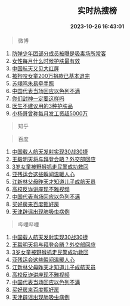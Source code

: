 <div align="center"><h2>实时热搜榜</h2><h4>2023-10-26 16:43:01</h4></div>

> 微博  

1. [防弹少年团部分成员被曝是吸毒场所常客](https://s.weibo.com/weibo?q=%23%E9%98%B2%E5%BC%B9%E5%B0%91%E5%B9%B4%E5%9B%A2%E9%83%A8%E5%88%86%E6%88%90%E5%91%98%E8%A2%AB%E6%9B%9D%E6%98%AF%E5%90%B8%E6%AF%92%E5%9C%BA%E6%89%80%E5%B8%B8%E5%AE%A2%23&t=31&band_rank=1&Refer=top)<br />
2. [女性每月什么时候护肤最有效](https://s.weibo.com/weibo?q=%23%E5%A5%B3%E6%80%A7%E6%AF%8F%E6%9C%88%E4%BB%80%E4%B9%88%E6%97%B6%E5%80%99%E6%8A%A4%E8%82%A4%E6%9C%80%E6%9C%89%E6%95%88%23&t=31&band_rank=2&Refer=top)<br />
3. [中国航天又见大红屏](https://s.weibo.com/weibo?q=%23%E4%B8%AD%E5%9B%BD%E8%88%AA%E5%A4%A9%E5%8F%88%E8%A7%81%E5%A4%A7%E7%BA%A2%E5%B1%8F%23&t=31&band_rank=3&Refer=top)<br />
4. [被狗咬女童200万捐款已基本退完](https://s.weibo.com/weibo?q=%23%E8%A2%AB%E7%8B%97%E5%92%AC%E5%A5%B3%E7%AB%A5200%E4%B8%87%E6%8D%90%E6%AC%BE%E5%B7%B2%E5%9F%BA%E6%9C%AC%E9%80%80%E5%AE%8C%23&t=31&band_rank=4&Refer=top)<br />
5. [苏翊鸣朱易牵手照](https://s.weibo.com/weibo?q=%23%E8%8B%8F%E7%BF%8A%E9%B8%A3%E6%9C%B1%E6%98%93%E7%89%B5%E6%89%8B%E7%85%A7%23&t=31&band_rank=5&Refer=top)<br />
6. [中国代表当场回应以色列不满](https://s.weibo.com/weibo?q=%23%E4%B8%AD%E5%9B%BD%E4%BB%A3%E8%A1%A8%E5%BD%93%E5%9C%BA%E5%9B%9E%E5%BA%94%E4%BB%A5%E8%89%B2%E5%88%97%E4%B8%8D%E6%BB%A1%23&t=31&band_rank=6&Refer=top)<br />
7. [你们封神一定要这样吗](https://s.weibo.com/weibo?q=%E4%BD%A0%E4%BB%AC%E5%B0%81%E7%A5%9E%E4%B8%80%E5%AE%9A%E8%A6%81%E8%BF%99%E6%A0%B7%E5%90%97&t=31&band_rank=7&Refer=top)<br />
8. [医生不建议用的3种护肤品](https://s.weibo.com/weibo?q=%23%E5%8C%BB%E7%94%9F%E4%B8%8D%E5%BB%BA%E8%AE%AE%E7%94%A8%E7%9A%843%E7%A7%8D%E6%8A%A4%E8%82%A4%E5%93%81%23&t=31&band_rank=8&Refer=top)<br />
9. [小杨哥曾称每月发工资超5000万](https://s.weibo.com/weibo?q=%23%E5%B0%8F%E6%9D%A8%E5%93%A5%E6%9B%BE%E7%A7%B0%E6%AF%8F%E6%9C%88%E5%8F%91%E5%B7%A5%E8%B5%84%E8%B6%855000%E4%B8%87%23&t=31&band_rank=9&Refer=top)<br />

> 知乎  


> 百度  

1. [中国载人航天发射实现30战30捷](https://www.baidu.com/s?wd=%E4%B8%AD%E5%9B%BD%E8%BD%BD%E4%BA%BA%E8%88%AA%E5%A4%A9%E5%8F%91%E5%B0%84%E5%AE%9E%E7%8E%B030%E6%88%9830%E6%8D%B7&sa=fyb_news&rsv_dl=fyb_news)<br />
2. [王毅明天将与拜登会晤？外交部回应](https://www.baidu.com/s?wd=%E7%8E%8B%E6%AF%85%E6%98%8E%E5%A4%A9%E5%B0%86%E4%B8%8E%E6%8B%9C%E7%99%BB%E4%BC%9A%E6%99%A4%EF%BC%9F%E5%A4%96%E4%BA%A4%E9%83%A8%E5%9B%9E%E5%BA%94&sa=fyb_news&rsv_dl=fyb_news)<br />
3. [3岁女童被野猴抓走民警成功救回](https://www.baidu.com/s?wd=3%E5%B2%81%E5%A5%B3%E7%AB%A5%E8%A2%AB%E9%87%8E%E7%8C%B4%E6%8A%93%E8%B5%B0%E6%B0%91%E8%AD%A6%E6%88%90%E5%8A%9F%E6%95%91%E5%9B%9E&sa=fyb_news&rsv_dl=fyb_news)<br />
4. [亚残运会这些瞬间温暖人心](https://www.baidu.com/s?wd=%E4%BA%9A%E6%AE%8B%E8%BF%90%E4%BC%9A%E8%BF%99%E4%BA%9B%E7%9E%AC%E9%97%B4%E6%B8%A9%E6%9A%96%E4%BA%BA%E5%BF%83&sa=fyb_news&rsv_dl=fyb_news)<br />
5. [江新林父母昨天才知道儿子成航天员](https://www.baidu.com/s?wd=%E6%B1%9F%E6%96%B0%E6%9E%97%E7%88%B6%E6%AF%8D%E6%98%A8%E5%A4%A9%E6%89%8D%E7%9F%A5%E9%81%93%E5%84%BF%E5%AD%90%E6%88%90%E8%88%AA%E5%A4%A9%E5%91%98&sa=fyb_news&rsv_dl=fyb_news)<br />
6. [高校反诈讲座现不雅视频](https://www.baidu.com/s?wd=%E9%AB%98%E6%A0%A1%E5%8F%8D%E8%AF%88%E8%AE%B2%E5%BA%A7%E7%8E%B0%E4%B8%8D%E9%9B%85%E8%A7%86%E9%A2%91&sa=fyb_news&rsv_dl=fyb_news)<br />
7. [中国代表当场回应以色列不满](https://www.baidu.com/s?wd=%E4%B8%AD%E5%9B%BD%E4%BB%A3%E8%A1%A8%E5%BD%93%E5%9C%BA%E5%9B%9E%E5%BA%94%E4%BB%A5%E8%89%B2%E5%88%97%E4%B8%8D%E6%BB%A1&sa=fyb_news&rsv_dl=fyb_news)<br />
8. [买好房来百度甄好房](https://www.baidu.com/s?wd=%E7%99%BE%E5%BA%A6%E7%94%84%E5%A5%BD%E6%88%BF&sa=fyb_news&rsv_dl=fyb_news)<br />
9. [天津辟谣出现肺吸虫病例](https://www.baidu.com/s?wd=%E5%A4%A9%E6%B4%A5%E8%BE%9F%E8%B0%A3%E5%87%BA%E7%8E%B0%E8%82%BA%E5%90%B8%E8%99%AB%E7%97%85%E4%BE%8B&sa=fyb_news&rsv_dl=fyb_news)<br />

> 哔哩哔哩  

1. [中国载人航天发射实现30战30捷](https://www.baidu.com/s?wd=%E4%B8%AD%E5%9B%BD%E8%BD%BD%E4%BA%BA%E8%88%AA%E5%A4%A9%E5%8F%91%E5%B0%84%E5%AE%9E%E7%8E%B030%E6%88%9830%E6%8D%B7&sa=fyb_news&rsv_dl=fyb_news)<br />
2. [王毅明天将与拜登会晤？外交部回应](https://www.baidu.com/s?wd=%E7%8E%8B%E6%AF%85%E6%98%8E%E5%A4%A9%E5%B0%86%E4%B8%8E%E6%8B%9C%E7%99%BB%E4%BC%9A%E6%99%A4%EF%BC%9F%E5%A4%96%E4%BA%A4%E9%83%A8%E5%9B%9E%E5%BA%94&sa=fyb_news&rsv_dl=fyb_news)<br />
3. [3岁女童被野猴抓走民警成功救回](https://www.baidu.com/s?wd=3%E5%B2%81%E5%A5%B3%E7%AB%A5%E8%A2%AB%E9%87%8E%E7%8C%B4%E6%8A%93%E8%B5%B0%E6%B0%91%E8%AD%A6%E6%88%90%E5%8A%9F%E6%95%91%E5%9B%9E&sa=fyb_news&rsv_dl=fyb_news)<br />
4. [亚残运会这些瞬间温暖人心](https://www.baidu.com/s?wd=%E4%BA%9A%E6%AE%8B%E8%BF%90%E4%BC%9A%E8%BF%99%E4%BA%9B%E7%9E%AC%E9%97%B4%E6%B8%A9%E6%9A%96%E4%BA%BA%E5%BF%83&sa=fyb_news&rsv_dl=fyb_news)<br />
5. [江新林父母昨天才知道儿子成航天员](https://www.baidu.com/s?wd=%E6%B1%9F%E6%96%B0%E6%9E%97%E7%88%B6%E6%AF%8D%E6%98%A8%E5%A4%A9%E6%89%8D%E7%9F%A5%E9%81%93%E5%84%BF%E5%AD%90%E6%88%90%E8%88%AA%E5%A4%A9%E5%91%98&sa=fyb_news&rsv_dl=fyb_news)<br />
6. [高校反诈讲座现不雅视频](https://www.baidu.com/s?wd=%E9%AB%98%E6%A0%A1%E5%8F%8D%E8%AF%88%E8%AE%B2%E5%BA%A7%E7%8E%B0%E4%B8%8D%E9%9B%85%E8%A7%86%E9%A2%91&sa=fyb_news&rsv_dl=fyb_news)<br />
7. [中国代表当场回应以色列不满](https://www.baidu.com/s?wd=%E4%B8%AD%E5%9B%BD%E4%BB%A3%E8%A1%A8%E5%BD%93%E5%9C%BA%E5%9B%9E%E5%BA%94%E4%BB%A5%E8%89%B2%E5%88%97%E4%B8%8D%E6%BB%A1&sa=fyb_news&rsv_dl=fyb_news)<br />
8. [买好房来百度甄好房](https://www.baidu.com/s?wd=%E7%99%BE%E5%BA%A6%E7%94%84%E5%A5%BD%E6%88%BF&sa=fyb_news&rsv_dl=fyb_news)<br />
9. [天津辟谣出现肺吸虫病例](https://www.baidu.com/s?wd=%E5%A4%A9%E6%B4%A5%E8%BE%9F%E8%B0%A3%E5%87%BA%E7%8E%B0%E8%82%BA%E5%90%B8%E8%99%AB%E7%97%85%E4%BE%8B&sa=fyb_news&rsv_dl=fyb_news)<br />

